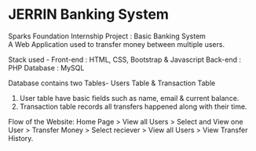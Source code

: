 # JERRIN Banking System
Sparks Foundation Internship Project : Basic Banking System  
A Web Application used to transfer money between multiple users.  

Stack used -
Front-end : HTML, CSS, Bootstrap & Javascript
Back-end : PHP
Database : MySQL   

Database contains two Tables- Users Table & Transaction Table
1. User table have basic fields such as name, email & current balance.
2. Transaction table records all transfers happened along with their time.  

Flow of the Website: Home Page > View all Users > Select and View one User > Transfer Money > Select reciever > View all Users > View Transfer History.
